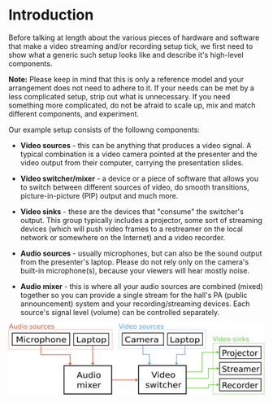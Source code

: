 Introduction
============

Before talking at length about the various pieces of hardware and software that make a video streaming and/or recording
setup tick, we first need to show what a generic such setup looks like and describe it's high-level components. 

__Note:__ Please keep in mind that this is only a reference model and your arrangement does not need to adhere to it.
If your needs can be met by a less complicated setup, strip out what is unnecessary. If you need something more complicated,
do not be afraid to scale up, mix and match different components, and experiment.

Our example setup consists of the followng components:

* __Video sources__ - this can be anything that produces a video signal. A typical combination
is a video camera pointed at the presenter and the video output from their computer, carrying
the presentation slides.

* __Video switcher/mixer__ - a device or a piece of software that allows you to switch between
different sources of video, do smooth transitions, picture-in-picture (PIP) output and much more.

* __Video sinks__ - these are the devices that "consume" the switcher's output. This group typically
includes a projector, some sort of streaming devices (which will push video frames to a restreamer
on the local network or somewhere on the Internet) and a video recorder.

* __Audio sources__ - usually microphones, but can also be the sound output from the presenter's
laptop. Please do not rely only on the camera's built-in microphone(s), because your viewers will hear
mostly noise.

* __Audio mixer__ - this is where all your audio sources are combined (mixed) together so you can
provide a single stream for the hall's PA (public announcement) system and your recording/streaming
devices. Each source's signal level (volume) can be controlled separately.

![Generic streaming and recording setup](images/ch01/overview.png)


